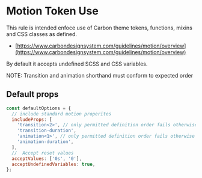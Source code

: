 # Motion Token Use

This rule is intended enfoce use of Carbon theme tokens, functions, mixins and
CSS classes as defined.

- [https://www.carbondesignsystem.com/guidelines/motion/overview](https://www.carbondesignsystem.com/guidelines/motion/overview)

By default it accepts undefined SCSS and CSS variables.

NOTE: Transition and animation shorthand must conform to expected order

## Default props

```js
const defaultOptions = {
  // include standard motion properites
  includeProps: [
    'transition<2>', // only permitted definition order fails otherwise
    'transition-duration',
    'animation<1>', // only permitted definition order fails otherwise
    'animation-duration',
  ],
  //  Accept reset values
  acceptValues: ['0s', '0'],
  acceptUndefinedVariables: true,
};
```
